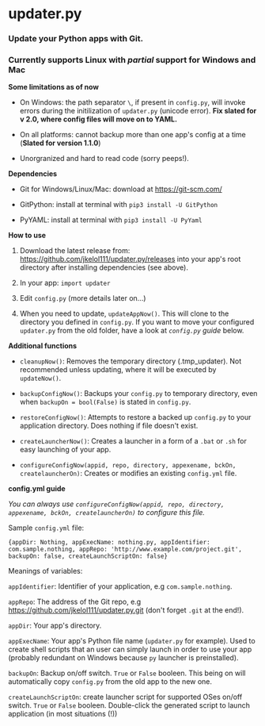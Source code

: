 # updater.py
### Update your Python apps with Git.
### Currently supports Linux with *partial* support for Windows and Mac

**Some limitations as of now**

- On Windows: the path separator `\`, if present in `config.py`, will invoke errors during the initilization of `updater.py` (unicode error). **Fix slated for v 2.0, where config files will move on to YAML.**

- On all platforms: cannot backup more than one app's config at a time (**Slated for version 1.1.0**)

- Unorgranized and hard to read code (sorry peeps!).

**Dependencies**

- Git for Windows/Linux/Mac: download at https://git-scm.com/

- GitPython: install at terminal with `pip3 install -U GitPython`

- PyYAML: install at terminal with `pip3 install -U PyYaml`

**How to use**

1. Download the latest release from: https://github.com/jkelol111/updater.py/releases into your app's root directory after installing dependencies (see above).

2. In your app: `import updater`

3. Edit `config.py` (more details later on...)

4. When you need to update, `updateAppNow()`. This will clone to the directory you defined in `config.py`. If you want to move your configured `updater.py` from the old folder, have a look at *`config.py` guide* below.

**Additional functions**

- `cleanupNow()`: Removes the temporary directory (.tmp_updater). Not recommended unless updating, where it will be executed by `updateNow()`.

- `backupConfigNow()`: Backups your `config.py` to temporary directory, even when `backupOn = bool(False)` is stated in `config.py`.

- `restoreConfigNow()`: Attempts to restore a backed up `config.py` to your application directory. Does nothing if file doesn't exist.

- `createLauncherNow()`: Creates a launcher in a form of a `.bat` or `.sh` for easy launching of your app.

- `configureConfigNow(appid, repo, directory, appexename, bckOn, createlauncherOn)`: Creates or modifies an existing `config.yml` file.

**config.yml guide**

*You can always use `configureConfigNow(appid, repo, directory, appexename, bckOn, createlauncherOn)` to configure this file.*

Sample `config.yml` file:

`{appDir: Nothing, appExecName: nothing.py, appIdentifier: com.sample.nothing, appRepo: 'http://www.example.com/project.git', backupOn: false, createLaunchScriptOn: false}`

Meanings of variables:

`appIdentifier`: Identifier of your application, e.g `com.sample.nothing`.

`appRepo`: The address of the Git repo, e.g https://github.com/jkelol111/updater.py.git (don't forget `.git` at the end!).

`appDir`: Your app's directory.

`appExecName`: Your app's Python file name (`updater.py` for example). Used to create shell scripts that an user can simply launch in order to use your app (probably redundant on Windows because `py` launcher is preinstalled).

`backupOn`: Backup on/off switch. `True` or `False` booleen. This being on will automatically copy `config.py` from the old app to the new one.

`createLaunchScriptOn`: create launcher script for supported OSes on/off switch. `True` or `False` booleen. Double-click the generated script to launch application (in most situations (!))